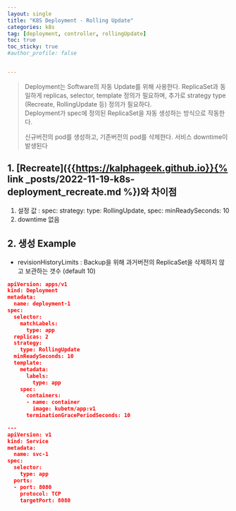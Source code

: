 ```yaml
---
layout: single
title: "K8S Deployment - Rolling Update"
categories: k8s
tag: [deployment, controller, rollingUpdate]
toc: true
toc_sticky: true
#author_profile: false


---
```




> Deployment는 Software의 자동 Update를 위해 사용한다. ReplicaSet과 동일하게 replicas, selector, template 정의가 필요하며, 추가로 strategy type (Recreate, RollingUpdate 등) 정의가 필요하다. <br>Deployment가 spec에 정의된 ReplicaSet을 자동 생성하는 방식으로 작동한다.<br>
>
> 신규버전의 pod를 생성하고, 기존버전의 pod를 삭제한다. 서비스 downtime이 발생된다

## 1. [Recreate]({{https://kalphageek.github.io}}{% link _posts/2022-11-19-k8s-deployment_recreate.md %})와 차이점

1. 설정 값 : spec: strategy: type: RollingUpdate, spec: minReadySeconds: 10
2. downtime 없음

## 2. 생성 Example

* revisionHistoryLimits : Backup을 위해 과거버전의  ReplicaSet을 삭제하지 않고 보관하는 갯수 (default 10)

````json
apiVersion: apps/v1
kind: Deployment
metadata:
  name: deployment-1
spec:
  selector:
    matchLabels:
      type: app
  replicas: 2
  strategy:
    type: RollingUpdate
  minReadySeconds: 10
  template:
    metadata:
      labels:
        type: app
    spec:
      containers:
      - name: container
        image: kubetm/app:v1
      terminationGracePeriodSeconds: 10

---
apiVersion: v1
kind: Service
metadata:
  name: svc-1
spec:
  selector:
    type: app
  ports:
  - port: 8080
    protocol: TCP
    targetPort: 8080
````

